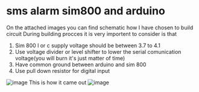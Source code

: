 # sms alarm sim800 and arduino

On the attached images you can find schematic how I have chosen to build circuit 
During building procces it is very importent to consider is that

1) Sim 800 l or c supply voltage should be between 3.7 to 4.1 
2) Use voltage divider or level shifter to lower the serial comunication voltage(you will burn it's just matter of time)
3) Have common ground between arduino and sim 800 
4) Use pull down resistor for digital input

![image](https://user-images.githubusercontent.com/53902741/66381947-567a4f80-e9cb-11e9-8b06-5e1cf1534a72.png)
This is how it came out
![image](https://user-images.githubusercontent.com/53902741/66390837-9433a400-e9dc-11e9-97e1-67ea64a98180.png)

